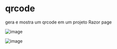 # qrcode
gera e mostra um qrcode em um projeto Razor page

![image](https://github.com/zukohe4rt/qrcode/assets/82590653/832353d3-9c75-4eeb-a572-87d7fc4a3a66)

![image](https://github.com/zukohe4rt/qrcode/assets/82590653/926347e7-6e24-4c05-a4bb-640abcbb1d1c)


